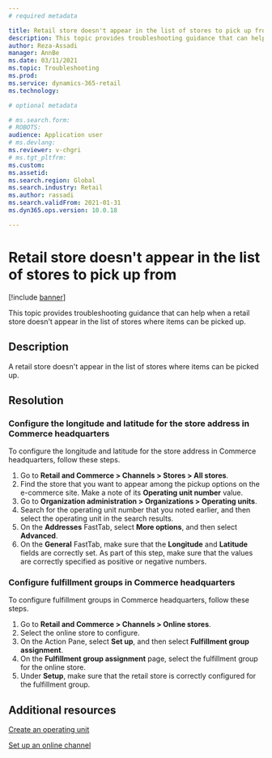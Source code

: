 ```yaml
---
# required metadata

title: Retail store doesn't appear in the list of stores to pick up from
description: This topic provides troubleshooting guidance that can help when a retail store doesn't appear in the list of stores where items can be picked up.
author: Reza-Assadi
manager: AnnBe
ms.date: 03/11/2021
ms.topic: Troubleshooting
ms.prod: 
ms.service: dynamics-365-retail
ms.technology: 

# optional metadata

# ms.search.form: 
# ROBOTS: 
audience: Application user
# ms.devlang: 
ms.reviewer: v-chgri
# ms.tgt_pltfrm: 
ms.custom: 
ms.assetid: 
ms.search.region: Global
ms.search.industry: Retail
ms.author: rassadi
ms.search.validFrom: 2021-01-31
ms.dyn365.ops.version: 10.0.18

---
```


# Retail store doesn't appear in the list of stores to pick up from

[!include [banner](../../includes/banner.md)]

This topic provides troubleshooting guidance that can help when a retail store doesn't appear in the list of stores where items can be picked up.

## Description

A retail store doesn't appear in the list of stores where items can be picked up.

## Resolution

### Configure the longitude and latitude for the store address in Commerce headquarters

To configure the longitude and latitude for the store address in Commerce headquarters, follow these steps.

1. Go to **Retail and Commerce \> Channels \> Stores \> All stores**.
1. Find the store that you want to appear among the pickup options on the e-commerce site. Make a note of its **Operating unit number** value.
1. Go to **Organization administration \> Organizations \> Operating units**.
1. Search for the operating unit number that you noted earlier, and then select the operating unit in the search results.
1. On the **Addresses** FastTab, select **More options**, and then select **Advanced**.
1. On the **General** FastTab, make sure that the **Longitude** and **Latitude** fields are correctly set. As part of this step, make sure that the values are correctly specified as positive or negative numbers.

### Configure fulfillment groups in Commerce headquarters

To configure fulfillment groups in Commerce headquarters, follow these steps.

1. Go to **Retail and Commerce \> Channels \> Online stores**.
1. Select the online store to configure.
1. On the Action Pane, select **Set up**, and then select **Fulfillment group assignment**.
1. On the **Fulfillment group assignment** page, select the fulfillment group for the online store.
1. Under **Setup**, make sure that the retail store is correctly configured for the fulfillment group.

## Additional resources 

[Create an operating unit](https://docs.microsoft.com/dynamics365/fin-ops-core/fin-ops/organization-administration/tasks/create-operating-unit)

[Set up an online channel](../channel-setup-online.md)
